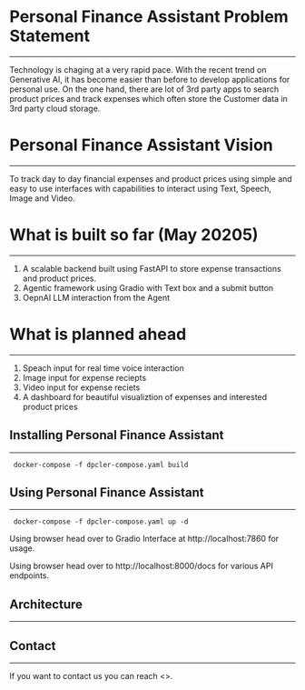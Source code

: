 # Personal Finance Assistant Problem Statement
----------------------------
Technology is chaging at a very rapid pace. With the recent trend on Generative AI, it has become easier than before to develop applications for personal use. On the one hand, there are lot of 3rd party apps to search product prices and track expenses which often store the Customer data in 3rd party cloud storage.

# Personal Finance Assistant Vision
------------------
To track day to day financial expenses and product prices using simple and easy to use interfaces with capabilities to interact using Text, Speech, Image and Video.


# What is built so far (May 20205)
------------------------------------

1. A scalable backend built using FastAPI to store expense transactions and product prices.
2. Agentic framework using Gradio with Text box and a submit button
3. OepnAI LLM interaction from the Agent

# What is planned ahead
------------------------------------
1. Speach input for real time voice interaction
2. Image input for expense reciepts
3. Video input for expense reciets
4. A dashboard for beautiful visualiztion of expenses and interested product prices


## Installing Personal Finance Assistant
----------------
``` docker-compose -f dpcler-compose.yaml build```


## Using Personal Finance Assistant
----------------
``` docker-compose -f dpcler-compose.yaml up -d```

Using browser head over to Gradio Interface at http://localhost:7860 for usage.

Using browser head over to http://localhost:8000/docs for various API endpoints.

## Architecture 
----------------


## Contact
----------------
If you want to contact us you can reach <>.



